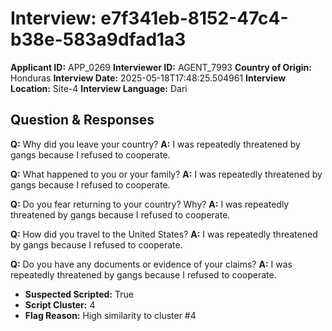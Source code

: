# Interview: e7f341eb-8152-47c4-b38e-583a9dfad1a3
**Applicant ID:** APP_0269
**Interviewer ID:** AGENT_7993
**Country of Origin:** Honduras
**Interview Date:** 2025-05-18T17:48:25.504961
**Interview Location:** Site-4
**Interview Language:** Dari

## Question & Responses

**Q:** Why did you leave your country?
**A:** I was repeatedly threatened by gangs because I refused to cooperate.

**Q:** What happened to you or your family?
**A:** I was repeatedly threatened by gangs because I refused to cooperate.

**Q:** Do you fear returning to your country? Why?
**A:** I was repeatedly threatened by gangs because I refused to cooperate.

**Q:** How did you travel to the United States?
**A:** I was repeatedly threatened by gangs because I refused to cooperate.

**Q:** Do you have any documents or evidence of your claims?
**A:** I was repeatedly threatened by gangs because I refused to cooperate.

- **Suspected Scripted:** True
- **Script Cluster:** 4
- **Flag Reason:** High similarity to cluster #4